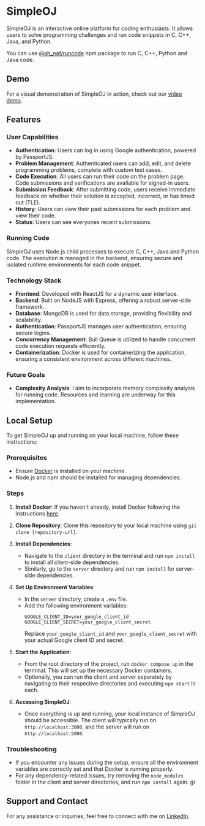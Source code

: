 # SimpleOJ

SimpleOJ is an interactive online platform for coding enthusiasts. It allows users to solve programming challenges and run code snippets in C, C++, Java, and Python.

You can use [@ah_naf/runcode](https://www.npmjs.com/package/@ah_naf/runcode) npm package to run C, C++, Python and Java code.

## Demo

For a visual demonstration of SimpleOJ in action, check out our [video demo](https://youtu.be/Xfc7_3AgQOw).

## Features

### User Capabilities

- **Authentication**: Users can log in using Google authentication, powered by PassportJS.
- **Problem Management**: Authenticated users can add, edit, and delete programming problems, complete with custom test cases.
- **Code Execution**: All users can run their code on the problem page. Code submissions and verifications are available for signed-in users.
- **Submission Feedback**: After submitting code, users receive immediate feedback on whether their solution is accepted, incorrect, or has timed out (TLE).
- **History**: Users can view their past submissions for each problem and view their code.
- **Status**: Users can see everyones recent submissions.

### Running Code

SimpleOJ uses Node.js child processes to execute C, C++, Java and Python code. The execution is managed in the backend, ensuring secure and isolated runtime environments for each code snippet.

### Technology Stack

- **Frontend**: Developed with ReactJS for a dynamic user interface.
- **Backend**: Built on NodeJS with Express, offering a robust server-side framework.
- **Database**: MongoDB is used for data storage, providing flexibility and scalability.
- **Authentication**: PassportJS manages user authentication, ensuring secure logins.
- **Concurrency Management**: Bull Queue is utilized to handle concurrent code execution requests efficiently.
- **Containerization**: Docker is used for containerizing the application, ensuring a consistent environment across different machines.

### Future Goals

- **Complexity Analysis**: I aim to incorporate memory complexity analysis for running code. Resources and learning are underway for this implementation.

## Local Setup

To get SimpleOJ up and running on your local machine, follow these instructions:

### Prerequisites

- Ensure [Docker](https://docs.docker.com/engine/install/) is installed on your machine.
- Node.js and npm should be installed for managing dependencies.

### Steps

1. **Install Docker**: If you haven't already, install Docker following the instructions [here](https://docs.docker.com/engine/install/).
2. **Clone Repository**: Clone this repository to your local machine using `git clone [repository-url]`.

3. **Install Dependencies**:

   - Navigate to the `client` directory in the terminal and run `npm install` to install all client-side dependencies.
   - Similarly, go to the `server` directory and run `npm install` for server-side dependencies.

4. **Set Up Environment Variables**:

   - In the `server` directory, create a `.env` file.
   - Add the following environment variables:
     ```
     GOOGLE_CLIENT_ID=your_google_client_id
     GOOGLE_CLIENT_SECRET=your_google_client_secret
     ```
     Replace `your_google_client_id` and `your_google_client_secret` with your actual Google client ID and secret.

5. **Start the Application**:

   - From the root directory of the project, run `docker compose up` in the terminal. This will set up the necessary Docker containers.
   - Optionally, you can run the client and server separately by navigating to their respective directories and executing `npm start` in each.

6. **Accessing SimpleOJ**:
   - Once everything is up and running, your local instance of SimpleOJ should be accessible. The client will typically run on `http://localhost:3000`, and the server will run on `http://localhost:5000`.

### Troubleshooting

- If you encounter any issues during the setup, ensure all the environment variables are correctly set and that Docker is running properly.
- For any dependency-related issues, try removing the `node_modules` folder in the client and server directories, and run `npm install` again.
gi
## Support and Contact

For any assistance or inquiries, feel free to connect with me on [LinkedIn](https://linkedin.com/in/ahnafhasan144).
